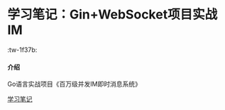 # 学习笔记：Gin+WebSocket项目实战IM
 :tw-1f37b: 

#### 介绍
Go语言实战项目《百万级并发IM即时消息系统》

[学习笔记](http://https://www.bilibili.com/video/BV17K41167aa/?spm_id_from=333.999.top_right_bar_window_custom_collection.content.click&vd_source=ee368e9956ddd5eeea66727f7e4a2a01)
